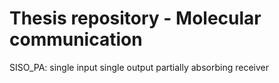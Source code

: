 # Thesis repository - Molecular communication

SISO_PA: single input single output partially absorbing receiver
